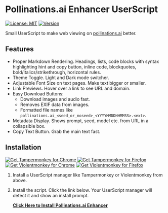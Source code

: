 # Pollinations.ai Enhancer UserScript

[![License: MIT](https://img.shields.io/badge/License-MIT-yellow.svg)](https://opensource.org/licenses/MIT)
[![Version](https://img.shields.io/badge/Version-1.9.3-blue.svg)](https://github.com/fisventurous/pollinationsai-enhancer)

Small UserScript to make web viewing on [pollinations.ai](https://pollinations.ai/) better.

## Features

* Proper Markdown Rendering. Headings, lists, code blocks with syntax highlighting hint and copy button, inline code, blockquotes, bold/italics/strikethrough, horizontal rules.
* Theme Toggle. Light and Dark mode switcher.
* Adjustable Font Size on text pages. Make text bigger or smaller.
* Link Previews. Hover over a link to see URL and domain.
* Easy Download Buttons:
  * Download images and audio fast.
  * Removes EXIF data from images.
  * Formatted file names like `pollinations.ai_<seed_or_noseed>_<YYYYMMDDHHMMSS>.<ext>`.
* Metadata Display. Shows prompt, seed, model etc. from URL in a collapsible box.
* Copy Text Button. Grab the main text fast.

## Installation

[![Get Tampermonkey for Chrome](https://img.shields.io/badge/Tampermonkey-Chrome-blue?logo=googlechrome)](https://chrome.google.com/webstore/detail/tampermonkey/dhdgffkkebhmkfjojejmpbldmpobfkfo)
[![Get Tampermonkey for Firefox](https://img.shields.io/badge/Tampermonkey-Firefox-orange?logo=firefox-browser)](https://addons.mozilla.org/en-US/firefox/addon/tampermonkey/)
[![Get Violentmonkey for Chrome](https://img.shields.io/badge/Violentmonkey-Chrome-blue?logo=googlechrome)](https://chrome.google.com/webstore/detail/violentmonkey/jinjaccalgkegednnccohejagnlnfdag)
[![Get Violentmonkey for Firefox](https://img.shields.io/badge/Violentmonkey-Firefox-orange?logo=firefox-browser)](https://addons.mozilla.org/en-US/firefox/addon/violentmonkey/)

1. Install a UserScript manager like Tampermonkey or Violentmonkey from above.
2. Install the script. Click the link below. Your UserScript manager will detect it and show an install prompt.

   **[Click Here to Install Pollinations.ai Enhancer](https://github.com/fisventurous/pollinationsai-enhancer/raw/main/pln-enhancer.js)**
